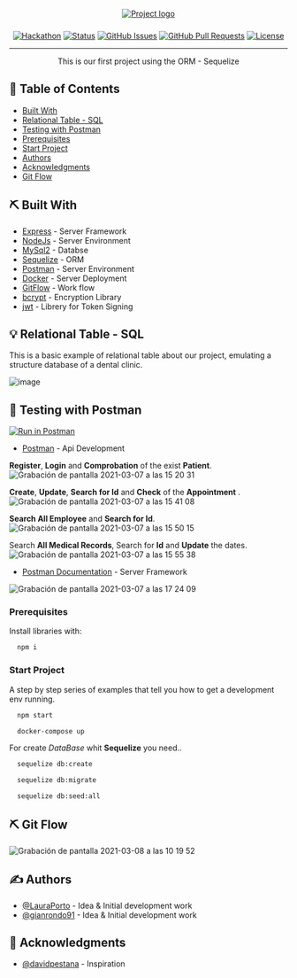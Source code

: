 <p align="center">
  <a href="" rel="noopener">
 <img src="https://user-images.githubusercontent.com/56218293/110220255-939a8800-7ec4-11eb-80a3-6a777e0b599b.png" alt="Project logo"></a>
</p>
<h3 align="center"></h3>

<div align="center">

[![Hackathon](https://img.shields.io/badge/hackathon-name-orange.svg)](http://hackathon.url.com) [![Status](https://img.shields.io/badge/status-active-success.svg)]() [![GitHub Issues](https://img.shields.io/github/issues/kylelobo/The-Documentation-Compendium.svg)](https://github.com/kylelobo/The-Documentation-Compendium/issues) [![GitHub Pull Requests](https://img.shields.io/github/issues-pr/kylelobo/The-Documentation-Compendium.svg)](https://github.com/kylelobo/The-Documentation-Compendium/pulls) [![License](https://img.shields.io/badge/license-MIT-blue.svg)](LICENSE.md)

</div>

---

<p align="center"> This is our first project using the ORM - Sequelize
    <br> 
</p>

## 📝 Table of Contents

- [Built With](#built)
- [Relational Table - SQL](#relational_table)
- [Testing with Postman](#testing)
- [Prerequisites](#prerequisites)
- [Start Project](#start-project)
- [Authors](#authors)
- [Acknowledgments](#acknowledgments)
- [Git Flow](#gitFlow)


## ⛏️ Built With <a name = "built"></a>

- [Express](https://expressjs.com/) - Server Framework
- [NodeJs](https://nodejs.org/en/) - Server Environment
- [MySql2](https://www.npmjs.com/package/mysql2) - Databse
- [Sequelize](https://sequelize.org/master/manual/model-instances.html) - ORM
- [Postman](https://learning.postman.com/docs/getting-started/introduction/) - Server Environment
- [Docker](https://docs.docker.com/) - Server Deployment
- [GitFlow](https://www.atlassian.com/es/git/tutorials/comparing-workflows/gitflow-workflow) - Work flow
- [bcrypt](https://www.npmjs.com/package/bcrypt) - Encryption Library 
- [jwt](https://jwt.io/) - Librery for Token Signing

## 💡 Relational Table - SQL <a name = "relational_table"></a>
This is a basic example of relational table about our project, emulating a structure database of a dental clinic. 

![image](https://user-images.githubusercontent.com/56218293/110155333-c3269300-7de5-11eb-8445-5e4b92a57f63.png)


## 🎈 Testing with Postman <a name="testing"></a>
[![Run in Postman](https://run.pstmn.io/button.svg)](https://app.getpostman.com/run-collection/4687355afef252d397b5)

- [Postman](https://www.postman.com/) - Api Development 


**Register**, **Login** and **Comprobation** of the exist **Patient**.
![Grabación de pantalla 2021-03-07 a las 15 20 31](https://user-images.githubusercontent.com/56218293/110243204-aca14880-7f59-11eb-9a5d-3d233e53f791.gif)

**Create**, **Update**, **Search for Id** and **Check** of the **Appointment** .
![Grabación de pantalla 2021-03-07 a las 15 41 08](https://user-images.githubusercontent.com/56218293/110243863-84ffaf80-7f5c-11eb-9bf2-1fbbb5c30544.gif)

**Search All Employee** and **Search for Id**.
![Grabación de pantalla 2021-03-07 a las 15 50 15](https://user-images.githubusercontent.com/56218293/110244042-2c7ce200-7f5d-11eb-9662-318002f5f3fb.gif)

Search **All Medical Records**, Search for **Id** and **Update** the dates.
![Grabación de pantalla 2021-03-07 a las 15 55 38](https://user-images.githubusercontent.com/56218293/110244294-51258980-7f5e-11eb-804c-8d10d628edb8.gif)

- [Postman Documentation](https://documenter.getpostman.com/view/14677557/Tz5jfLn7) - Server Framework

![Grabación de pantalla 2021-03-07 a las 17 24 09](https://user-images.githubusercontent.com/56218293/110247046-74eecc80-7f6a-11eb-87fb-cedc016b14c2.gif)




### Prerequisites  <a name="prerequisites"></a>

Install libraries with:

```bash
  npm i
```

### Start Project <a name="start-project"></a>

A step by step series of examples that tell you how to get a development env running.


```bash
  npm start
```
```bash
  docker-compose up
```

For create *DataBase* whit **Sequelize** you need..

```bash
  sequelize db:create
```
```bash
  sequelize db:migrate 
```
```bash
  sequelize db:seed:all 
```

## ⛏️ Git Flow <a name = "gitFlow"></a>

![Grabación de pantalla 2021-03-08 a las 10 19 52](https://user-images.githubusercontent.com/56218293/110301700-ad3cec00-7ff8-11eb-8511-5abb09cd8c3b.gif)


## ✍️ Authors <a name = "authors"></a>

- [@LauraPorto](https://github.com/kylelobo) - Idea & Initial development work
- [@gianrondo91](https://github.com/GianRondo91) - Idea & Initial development work



## 🎉 Acknowledgments <a name = "acknowledgments"></a>

- [@davidpestana](https://github.com/davidpestana) - Inspiration

